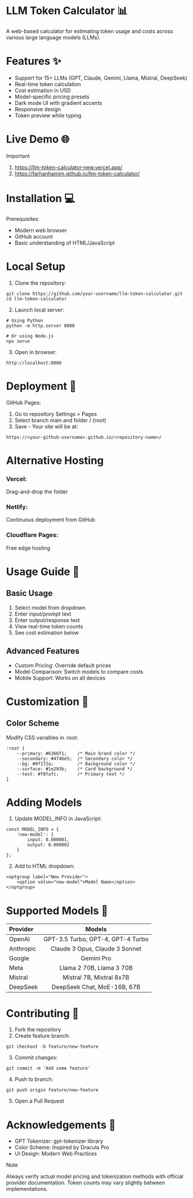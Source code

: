 # LLM Token Calculator 📊
A web-based calculator for estimating token usage and costs across various large language models (LLMs).

# Features ✨
- Support for 15+ LLMs (GPT, Claude, Gemini, Llama, Mistral, DeepSeek)
- Real-time token calculation
- Cost estimation in USD
- Model-specific pricing presets
- Dark mode UI with gradient accents
- Responsive design
- Token preview while typing

# Live Demo 🌐
> [!IMPORTANT]
> 1. https://llm-token-calculator-new.vercel.app/
> 2. https://farhanhamim.github.io/llm-token-calculator/

# Installation 💻
Prerequisites:
* Modern web browser
* GitHub account
* Basic understanding of HTML/JavaScript

# Local Setup

1. Clone the repository:

```
git clone https://github.com/your-username/llm-token-calculator.git
cd llm-token-calculator
```

2. Launch local server:

```
# Using Python
python -m http.server 8000

# Or using Node.js
npx serve
```

3. Open in browser:

```
http://localhost:8000
```

# Deployment 🚀
GitHub Pages:
1. Go to repository Settings > Pages
2. Select branch main and folder / (root)
3. Save - Your site will be at:

```
https://<your-github-username>.github.io/<repository-name>/
```

# Alternative Hosting
### Vercel:
Drag-and-drop the folder
### Netlify:
Continuous deployment from GitHub
### Cloudflare Pages:
Free edge hosting

# Usage Guide 📖
## Basic Usage
1. Select model from dropdown
2. Enter input/prompt text
3. Enter output/response text
4. View real-time token counts
5. See cost estimation below

## Advanced Features
* Custom Pricing: Override default prices
* Model Comparison: Switch models to compare costs
* Mobile Support: Works on all devices

# Customization 🎨
## Color Scheme
Modify CSS variables in :root:
```
:root {
    --primary: #6366f1;    /* Main brand color */
    --secondary: #4f46e5;  /* Secondary color */
    --bg: #0f172a;         /* Background color */
    --surface: #1e293b;    /* Card background */
    --text: #f8fafc;       /* Primary text */
}
```
# Adding Models
1. Update MODEL_INFO in JavaScript:
```
const MODEL_INFO = {
    'new-model': { 
        input: 0.000001, 
        output: 0.000002 
    }
};
```
2. Add to HTML dropdown:
```
<optgroup label="New Provider">
    <option value="new-model">Model Name</option>
</optgroup>
```

# Supported Models 🤖
| Provider | Models | 
| :---- | :----: |
| OpenAI | GPT-3.5 Turbo, GPT-4, GPT-4 Turbo |
| Anthropic | Claude 3 Opus, Claude 3 Sonnet |
| Google | Gemini Pro |
| Meta | Llama 2 70B, Llama 3 70B |
| Mistral |	Mistral 7B, Mixtral 8x7B |
| DeepSeek | DeepSeek Chat, MoE-16B, 67B |

# Contributing 🤝
1. Fork the repository
2. Create feature branch:
```
git checkout -b feature/new-feature
```
3. Commit changes:
```
git commit -m 'Add some feature'
```
4. Push to branch:
```
git push origin feature/new-feature
```
5. Open a Pull Request

# Acknowledgements 🙏
* GPT Tokenizer: gpt-tokenizer library
* Color Scheme: Inspired by Dracula Pro
* UI Design: Modern Web Practices

> [!NOTE]
> Always verify actual model pricing and tokenization methods with official provider documentation. Token counts may vary slightly between implementations.

